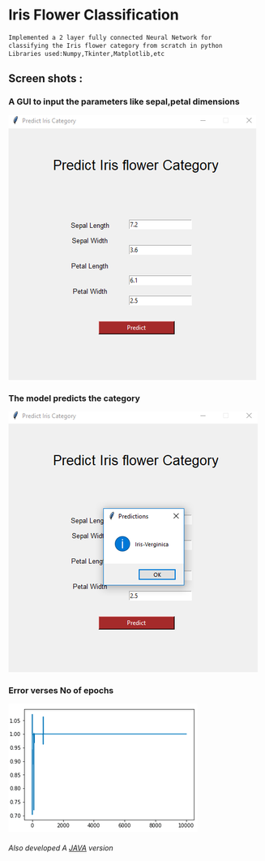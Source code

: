 # Iris Flower Classification

```
Implemented a 2 layer fully connected Neural Network for 
classifying the Iris flower category from scratch in python  
Libraries used:Numpy,Tkinter,Matplotlib,etc
```


## Screen shots :

### A GUI to input the parameters like sepal,petal dimensions

![Alt text](input.png?raw=true "Screen-Shot")

### The model predicts the category

![Alt text](output.png?raw=true "Screen-Shot")

### Error verses No of epochs 

![Alt text](errorgraph.png?raw=true "Screen-Shot")

###### Also developed A [JAVA](https://github.com/VAIDEHIGHIME/MultiLayerPerceptron) version

